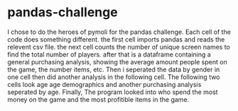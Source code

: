 # pandas-challenge
I chose to do the heroes of pymoli for the pandas challenge. 
Each cell of the code does something different.
the first cell imports pandas and reads the relevent csv file.
the next cell counts the number of unique screen names to find the total number of players.
after that is a dataframe containing a general purchasing analysis, showing the average amount people spent on the game, the number items, etc.
Then i seperated the data by gender in one cell then did another analysis in the following cell.
The following two cells look age age demographics and another purchasing analysis seperated by age.
Finally, The program looked into who spend the most money on the game and the most profitible items in the game.
